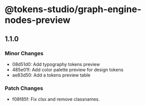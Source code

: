 # @tokens-studio/graph-engine-nodes-preview

## 1.1.0

### Minor Changes

- 08d51d0: Add typography tokens preview
- 485e01f: Add color palette preview for design tokens
- ae83d50: Add a tokens preview table

### Patch Changes

- f08f85f: Fix clsx and remove classnames.
